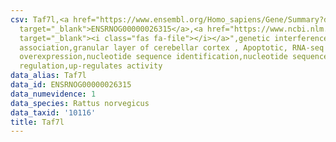 ```yaml
---
csv: Taf7l,<a href="https://www.ensembl.org/Homo_sapiens/Gene/Summary?db=core;g=ENSRNOG00000026315"
  target="_blank">ENSRNOG00000026315</a>,<a href="https://www.ncbi.nlm.nih.gov/pubmed/30467350"
  target="_blank"><i class="fas fa-file"></i></a>",genetic interference,functional
  association,granular layer of cerebellar cortex , Apoptotic, RNA-seq assay, hsf-1
  overexpression,nucleotide sequence identification,nucleotide sequence identification,transcriptional
  regulation,up-regulates activity
data_alias: Taf7l
data_id: ENSRNOG00000026315
data_numevidence: 1
data_species: Rattus norvegicus
data_taxid: '10116'
title: Taf7l
---
```

